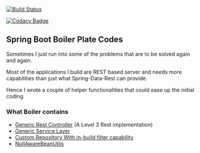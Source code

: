 [![Build Status](https://travis-ci.org/sks/boilerplate.svg?branch=develop)](https://travis-ci.org/sks/boilerplate)

[![Codacy Badge](https://api.codacy.com/project/badge/grade/94f40dd11e3c425493ffd2bec7f7f7e6)](https://www.codacy.com/app/sabithksme/boilerplate)


## Spring Boot Boiler Plate Codes

Sometimes I just run into some of the problems that are to be solved again and again. 

Most of the applications I build are REST based server and needs more capabilities than just what Spring-Data-Rest can provide.

Hence I wrote a couple of helper functionalities that could ease up the initial coding


### What Boiler contains

-  [Generic Rest Controller](https://github.com/sks/boilerplate/blob/master/src/main/java/com/sks/boilerplate/controller/GenericRestController.java) (A Level 3 Rest implementation)
-  [Generic Service Layer](https://github.com/sks/boilerplate/blob/master/src/main/java/com/sks/boilerplate/service/GenericService.java)
-  [Custom Repository With in-build filter capability](https://github.com/sks/boilerplate/blob/master/src/main/java/com/sks/boilerplate/repository/CustomRepository.java)
-  [NullAwareBeanUtils](https://github.com/sks/boilerplate/blob/master/src/main/java/com/sks/boilerplate/service/util/NullAwareBeanUtil.java)
